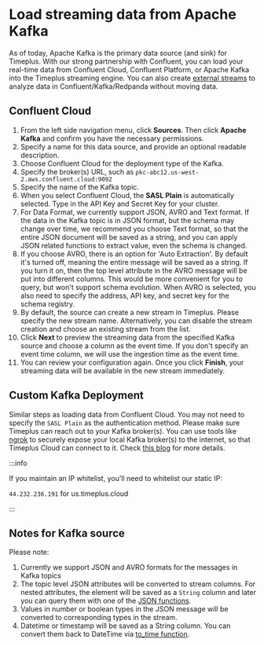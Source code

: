 # Load streaming data from Apache Kafka

As of today, Apache Kafka is the primary data source (and sink) for Timeplus. With our strong partnership with Confluent, you can load your real-time data from Confluent Cloud, Confluent Platform, or Apache Kafka into the Timeplus streaming engine. You can also create [external streams](working-with-streams#external_stream) to analyze data in Confluent/Kafka/Redpanda without moving data.

## Confluent Cloud

1. From the left side navigation menu, click **Sources**. Then click **Apache Kafka** and confirm you have the necessary permissions. 
2. Specify a name for this data source, and provide an optional readable description.
2. Choose Confluent Cloud for the deployment type of the Kafka.
2. Specify the broker(s) URL, such as `pkc-abc12.us-west-2.aws.confluent.cloud:9092`
4. Specify the name of the Kafka topic. 
4. When you select Confluent Cloud, the **SASL Plain** is automatically selected. Type in the API Key and Secret Key for your cluster.
4. For Data Format, we currently support JSON, AVRO and Text format. If the data in the Kafka topic is in JSON format, but the schema may change over time, we recommend you choose Text format, so that the entire JSON document will be saved as a string, and you can apply JSON related functions to extract value, even the schema is changed. 
4. If you choose AVRO, there is an option for 'Auto Extraction'. By default it's turned off, meaning the entire message will be saved as a string. If you turn it on, then the top level attribute in the AVRO message will be put into different columns. This would be more convenient for you to query, but won't support schema evolution.  When AVRO is selected, you also need to specify the address, API key, and secret key for the schema registry. 
5. By default, the source can create a new stream in Timeplus. Please specify the new stream name. Alternatively, you can disable the stream creation and choose an existing stream from the list.
7. Click **Next** to preview the streaming data from the specified Kafka source and choose a column as the event time. If you don't specify an event time column, we will use the ingestion time as the event time.
8. You can review your configuration again. Once you click **Finish**, your streaming data will be available in the new stream immediately. 

## Custom Kafka Deployment

Similar steps as loading data from Confluent Cloud. You may not need to specify the `SASL Plain` as the authentication method. Please make sure Timeplus can reach out to your Kafka broker(s). You can use tools like [ngrok](https://ngrok.com) to securely expose your local Kafka broker(s) to the internet, so that Timeplus Cloud can connect to it. Check [this blog](https://www.timeplus.com/post/timeplus-cloud-with-ngrok) for more details.

:::info

If you maintain an IP whitelist, you'll need to whitelist our static IP:

`44.232.236.191` for us.timeplus.cloud

:::

## Notes for Kafka source

Please note:

1. Currently we support JSON and AVRO formats for the messages in Kafka topics
2. The topic level JSON attributes will be converted to stream columns. For nested attributes, the element will be saved as a `String` column and later you can query them with one of the [JSON functions](functions#processing-json).
3. Values in number or boolean types in the JSON message will be converted to corresponding types in the stream.
4. Datetime or timestamp will be saved as a String column. You can convert them back to DateTime via [to_time function](functions#to_time).
